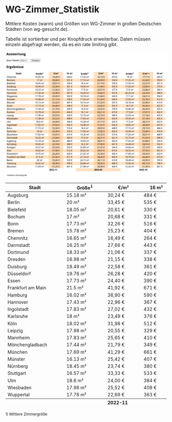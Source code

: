 # WG-Zimmer_Statistik
Mittlere Kosten (warm) und Größen von WG-Zimmer in großen Deutschen Städten (von wg-gesucht.de).

Tabelle ist sortierbar und per Knopfdruck erweiterbar. Daten müssen einzeln abgefragt werden, da es ein rate limiting gibt.

![Screenshot](screen.png)


<table class="sortable">
<thead>
<tr>
	<th>Stadt</th>
	<th>Größe<sup>1</sup></th>
	<th>€/m²</th>
	<th>16 m²</th>
	<th>Größe<sup>1</sup></th>
	<th>€/m²</th>
	<th>16 m²</th>
	<th>Größe<sup>1</sup></th>
	<th>€/m²</th>
	<th>16 m²</th>
</tr>
</thead>
<tbody>
<tr>
	<td style="white-space: nowrap;min-width: 170px;">Augsburg</td>
	<td>15.18 m²	</td>
	<td>30,24 €	</td>
	<td>484 €	</td>
	<td>18.03 m²	</td>
	<td>28,91 €	</td>
	<td>463 €	</td>
	<td>17.03 m²	</td>
	<td>32,88 €	</td>
	<td>526 €	</td>
</tr>
<tr>
	<td style="white-space: nowrap;min-width: 170px;">Berlin</td>
	<td>20 m²	</td>
	<td>33,45 €	</td>
	<td>535 €	</td>
	<td>24.13 m²	</td>
	<td>26,11 €	</td>
	<td>418 €	</td>
	<td>18.48 m²	</td>
	<td>43,95 €	</td>
	<td>703 €	</td>
</tr>
<tr>
	<td style="white-space: nowrap;min-width: 170px;">Bielefeld</td>
	<td>18.05 m²	</td>
	<td>20,61 €	</td>
	<td>330 €	</td>
	<td>16.4 m²	</td>
	<td>21,19 €	</td>
	<td>339 €	</td>
	<td>17.55 m²	</td>
	<td>22,57 €	</td>
	<td>361 €	</td>
</tr>
<tr>
	<td style="white-space: nowrap;min-width: 170px;">Bochum</td>
	<td>17 m²	</td>
	<td>20,68 €	</td>
	<td>331 €	</td>
	<td>17.15 m²	</td>
	<td>20,90 €	</td>
	<td>334 €	</td>
	<td>17.25 m²	</td>
	<td>22,44 €	</td>
	<td>359 €	</td>
</tr>
<tr>
	<td style="white-space: nowrap;min-width: 170px;">Bonn</td>
	<td>17.73 m²	</td>
	<td>32,26 €	</td>
	<td>516 €	</td>
	<td>16.4 m²	</td>
	<td>28,03 €	</td>
	<td>448 €	</td>
	<td>17.15 m²	</td>
	<td>29,15 €	</td>
	<td>466 €	</td>
</tr>
<tr>
	<td style="white-space: nowrap;min-width: 170px;">Bremen</td>
	<td>15.78 m²	</td>
	<td>25,23 €	</td>
	<td>404 €	</td>
	<td>16.7 m²	</td>
	<td>26,21 €	</td>
	<td>419 €	</td>
	<td>17.9 m²	</td>
	<td>27,01 €	</td>
	<td>432 €	</td>
</tr>
<tr>
	<td style="white-space: nowrap;min-width: 170px;">Chemnitz</td>
	<td>16.65 m²	</td>
	<td>16,49 €	</td>
	<td>264 €	</td>
	<td>17.33 m²	</td>
	<td>16,19 €	</td>
	<td>259 €	</td>
	<td>18 m²	</td>
	<td>17,71 €	</td>
	<td>283 €	</td>
</tr>
<tr>
	<td style="white-space: nowrap;min-width: 170px;">Darmstadt</td>
	<td>16.25 m²	</td>
	<td>27,66 €	</td>
	<td>443 €	</td>
	<td>17.4 m²	</td>
	<td>26,31 €	</td>
	<td>421 €	</td>
	<td>15.75 m²	</td>
	<td>31,03 €	</td>
	<td>496 €	</td>
</tr>
<tr>
	<td style="white-space: nowrap;min-width: 170px;">Dortmund</td>
	<td>18.33 m²	</td>
	<td>21,06 €	</td>
	<td>337 €	</td>
	<td>17.5 m²	</td>
	<td>23,57 €	</td>
	<td>377 €	</td>
	<td>17.8 m²	</td>
	<td>23,86 €	</td>
	<td>382 €	</td>
</tr>
<tr>
	<td style="white-space: nowrap;min-width: 170px;">Dresden</td>
	<td>16.98 m²	</td>
	<td>21,15 €	</td>
	<td>338 €	</td>
	<td>17.63 m²	</td>
	<td>21,24 €	</td>
	<td>340 €	</td>
	<td>15.03 m²	</td>
	<td>25,76 €	</td>
	<td>412 €	</td>
</tr>
<tr>
	<td style="white-space: nowrap;min-width: 170px;">Duisburg</td>
	<td>18.49 m²	</td>
	<td>22,58 €	</td>
	<td>361 €	</td>
	<td>18.65 m²	</td>
	<td>21,40 €	</td>
	<td>342 €	</td>
	<td>17.63 m²	</td>
	<td>23,66 €	</td>
	<td>379 €	</td>
</tr>
<tr>
	<td style="white-space: nowrap;min-width: 170px;">Düsseldorf</td>
	<td>19.76 m²	</td>
	<td>26,28 €	</td>
	<td>420 €	</td>
	<td>21.62 m²	</td>
	<td>25,34 €	</td>
	<td>405 €	</td>
	<td>17.89 m²	</td>
	<td>39,56 €	</td>
	<td>633 €	</td>
</tr>
<tr>
	<td style="white-space: nowrap;min-width: 170px;">Essen</td>
	<td>17.73 m²	</td>
	<td>24,40 €	</td>
	<td>390 €	</td>
	<td>17.3 m²	</td>
	<td>22,02 €	</td>
	<td>352 €	</td>
	<td>16.7 m²	</td>
	<td>26,36 €	</td>
	<td>422 €	</td>
</tr>
<tr>
	<td style="white-space: nowrap;min-width: 170px;">Frankfurt am Main</td>
	<td>21.5 m²	</td>
	<td>41,92 €	</td>
	<td>671 €	</td>
	<td>27.14 m²	</td>
	<td>28,45 €	</td>
	<td>455 €	</td>
	<td>19.79 m²	</td>
	<td>42,04 €	</td>
	<td>673 €	</td>
</tr>
<tr>
	<td style="white-space: nowrap;min-width: 170px;">Hamburg</td>
	<td>16.02 m²	</td>
	<td>36,90 €	</td>
	<td>590 €	</td>
	<td>20.84 m²	</td>
	<td>30,02 €	</td>
	<td>480 €	</td>
	<td>15.45 m²	</td>
	<td>49,12 €	</td>
	<td>786 €	</td>
</tr>
<tr>
	<td style="white-space: nowrap;min-width: 170px;">Hannover</td>
	<td>17.43 m²	</td>
	<td>22,96 €	</td>
	<td>367 €	</td>
	<td>16.43 m²	</td>
	<td>25,82 €	</td>
	<td>413 €	</td>
	<td>20.25 m²	</td>
	<td>24,23 €	</td>
	<td>388 €	</td>
</tr>
<tr>
	<td style="white-space: nowrap;min-width: 170px;">Ingolstadt</td>
	<td>17.83 m²	</td>
	<td>27,02 €	</td>
	<td>432 €	</td>
	<td>16.48 m²	</td>
	<td>31,37 €	</td>
	<td>502 €	</td>
	<td>18.85 m²	</td>
	<td>28,58 €	</td>
	<td>457 €	</td>
</tr>
<tr>
	<td style="white-space: nowrap;min-width: 170px;">Karlsruhe</td>
	<td>18 m²	</td>
	<td>23,49 €	</td>
	<td>376 €	</td>
	<td>17.03 m²	</td>
	<td>27,05 €	</td>
	<td>433 €	</td>
	<td>16.49 m²	</td>
	<td>29,40 €	</td>
	<td>470 €	</td>
</tr>
<tr>
	<td style="white-space: nowrap;min-width: 170px;">Köln</td>
	<td>18.02 m²	</td>
	<td>31,98 €	</td>
	<td>512 €	</td>
	<td>20.62 m²	</td>
	<td>29,47 €	</td>
	<td>472 €	</td>
	<td>18.55 m²	</td>
	<td>37,95 €	</td>
	<td>607 €	</td>
</tr>
<tr>
	<td style="white-space: nowrap;min-width: 170px;">Leipzig</td>
	<td>17.98 m²	</td>
	<td>20,55 €	</td>
	<td>329 €	</td>
	<td>15.75 m²	</td>
	<td>23,74 €	</td>
	<td>380 €	</td>
	<td>15.03 m²	</td>
	<td>27,18 €	</td>
	<td>435 €	</td>
</tr>
<tr>
	<td style="white-space: nowrap;min-width: 170px;">Mannheim</td>
	<td>17.83 m²	</td>
	<td>25,65 €	</td>
	<td>410 €	</td>
	<td>19.35 m²	</td>
	<td>23,35 €	</td>
	<td>374 €	</td>
	<td>17.26 m²	</td>
	<td>30,51 €	</td>
	<td>488 €	</td>
</tr>
<tr>
	<td style="white-space: nowrap;min-width: 170px;">Mönchengladbach</td>
	<td>17.44 m²	</td>
	<td>21,79 €	</td>
	<td>349 €	</td>
	<td>16.9 m²	</td>
	<td>23,65 €	</td>
	<td>378 €	</td>
	<td>16.86 m²	</td>
	<td>26,59 €	</td>
	<td>425 €	</td>
</tr>
<tr>
	<td style="white-space: nowrap;min-width: 170px;">München</td>
	<td>17.69 m²	</td>
	<td>41,29 €	</td>
	<td>661 €	</td>
	<td>27.98 m²	</td>
	<td>28,98 €	</td>
	<td>464 €	</td>
	<td>15.43 m²	</td>
	<td>51,95 €	</td>
	<td>831 €	</td>
</tr>
<tr>
	<td style="white-space: nowrap;min-width: 170px;">Münster</td>
	<td>16.13 m²	</td>
	<td>25,42 €	</td>
	<td>407 €	</td>
	<td>16.15 m²	</td>
	<td>27,32 €	</td>
	<td>437 €	</td>
	<td>18.18 m²	</td>
	<td>25,90 €	</td>
	<td>414 €	</td>
</tr>
<tr>
	<td style="white-space: nowrap;min-width: 170px;">Nürnberg</td>
	<td>18.45 m²	</td>
	<td>23,74 €	</td>
	<td>380 €	</td>
	<td>16.2 m²	</td>
	<td>27,58 €	</td>
	<td>441 €	</td>
	<td>14.48 m²	</td>
	<td>34,53 €	</td>
	<td>552 €	</td>
</tr>
<tr>
	<td style="white-space: nowrap;min-width: 170px;">Stuttgart</td>
	<td>16.57 m²	</td>
	<td>33,33 €	</td>
	<td>533 €	</td>
	<td>25.89 m²	</td>
	<td>21,47 €	</td>
	<td>344 €	</td>
	<td>14.66 m²	</td>
	<td>37,13 €	</td>
	<td>594 €	</td>
</tr>
<tr>
	<td style="white-space: nowrap;min-width: 170px;">Ulm</td>
	<td>18.6 m²	</td>
	<td>24,00 €	</td>
	<td>384 €	</td>
	<td>16.28 m²	</td>
	<td>27,17 €	</td>
	<td>435 €	</td>
	<td>17.5 m²	</td>
	<td>28,31 €	</td>
	<td>453 €	</td>
</tr>
<tr>
	<td style="white-space: nowrap;min-width: 170px;">Wiesbaden</td>
	<td>17.98 m²	</td>
	<td>25,52 €	</td>
	<td>408 €	</td>
	<td>17.65 m²	</td>
	<td>27,07 €	</td>
	<td>433 €	</td>
	<td>19.45 m²	</td>
	<td>27,18 €	</td>
	<td>435 €	</td>
</tr>
<tr>
	<td style="white-space: nowrap;min-width: 170px;">Wuppertal</td>
	<td>17.78 m²	</td>
	<td>22,69 €	</td>
	<td>363 €	</td>
	<td>18.18 m²	</td>
	<td>21,46 €	</td>
	<td>343 €	</td>
	<td>17.7 m²	</td>
	<td>24,61 €	</td>
	<td>394 €	</td>
</tr>
<tfoot>
<tr>
	<th></th>
	<th colspan="3" style="min-width: 320px;">2022-11</th>
	<th colspan="3" style="min-width: 320px;">2024-03</th>
	<th colspan="3" style="min-width: 320px;">2025-10</th>
</tr>
</tfoot>
</table>

<small>1\) Mittlere Zimmergröße</small>
